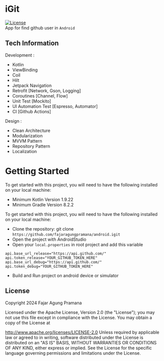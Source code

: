 # iGit
[![License](https://img.shields.io/badge/License-Apache%202.0-blue.svg)](https://opensource.org/licenses/Apache-2.0)</br>
App for find github user in `Android`

## Tech Information
Development :
- Kotlin
- ViewBinding
- Coil
- Hilt
- Jetpack Navigation
- Retrofit [Network, Gson, Logging]
- Coroutines [Channel, Flow]
- Unit Test [Mockito]
- UI Automation Test [Espresso, Automator]
- CI [Github Actions]

Design :
- Clean Architecture
- Modularization
- MVVM Pattern
- Repository Pattern
- Localization

# Getting Started
To get started with this project, you will need to have the following installed on your local machine:
- Minimum Kotlin Version 1.9.22
- Minimum Gradle Version 8.2.2

To get started with this project, you will need to have the following installed on your local machine:
- Clone the repository: git clone `https://github.com/fajaragungpramana/android.igit`
- Open the project with AndroidStudio
- Open your `local.properties` in root project and add this variable
```
api.base_url_release="https://api.github.com/"
api.token_release="YOUR_GITHUB_TOKEN_HERE"
api.base_url_debug="https://api.github.com/"
api.token_debug="YOUR_GITHUB_TOKEN_HERE"
```
- Build and Run project on android device or simulator

## License
Copyright 2024 Fajar Agung Pramana

Licensed under the Apache License, Version 2.0 (the "License"); you may not use this file except in compliance with the License. You may obtain a copy of the License at

http://www.apache.org/licenses/LICENSE-2.0
Unless required by applicable law or agreed to in writing, software distributed under the License is distributed on an "AS IS" BASIS, WITHOUT WARRANTIES OR CONDITIONS OF ANY KIND, either express or implied. See the License for the specific language governing permissions and limitations under the License.   
